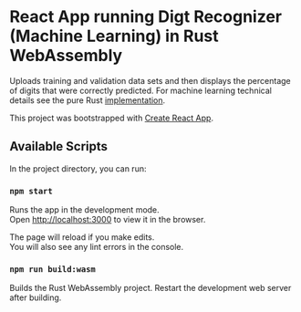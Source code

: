 # React App running Digt Recognizer (Machine Learning) in Rust WebAssembly

Uploads training and validation data sets and then displays the percentage of digits that were correctly predicted. For machine learning technical details see the pure Rust [implementation].

This project was bootstrapped with [Create React App](https://github.com/facebook/create-react-app).

## Available Scripts

In the project directory, you can run:

### `npm start`

Runs the app in the development mode.\
Open [http://localhost:3000](http://localhost:3000) to view it in the browser.

The page will reload if you make edits.\
You will also see any lint errors in the console.

### `npm run build:wasm`

Builds the Rust WebAssembly project. Restart the development web server after building.

[implementation]: <https://github.com/kevinmcfarlane/rust-digit-recognizer>